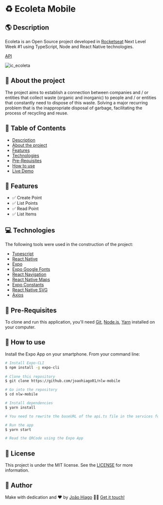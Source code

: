 # :recycle: Ecoleta Mobile

## :earth_americas: Description

Ecoleta is an Open Source project developed in [Rocketseat](https://rocketseat.com.br/) Next Level Week #1 using TypeScript, Node and React Native technologies. 

[API](https://github.com/joaohiago01/nlw-server)

![ic_ecoleta](https://user-images.githubusercontent.com/38081852/84095189-04178580-a9d5-11ea-9496-9ec6f6a282e5.png)

## :sunflower: About the project

The project aims to establish a connection between companies and / or entities that collect waste (organic and inorganic) to people and / or entities that constantly need to dispose of this waste. Solving a major recurring problem that is the inappropriate disposal of garbage, facilitating the process of recycling and reuse.

## :pushpin: Table of Contents

<!--ts-->
   * [Description](#earth_americas-description)
   * [About the project](#sunflower-about-the-project)
   * [Features](#key-features)
   * [Technologies](#computer-technologies)
   * [Pre-Requisites](#scroll-pre-requisites)
   * [How to use](#construction_worker-how-to-use)
   * [Live Demo](#top-live-demo)
<!--te-->

## :key: Features

- :white_check_mark: Create Point
- :white_check_mark: List Points
- :white_check_mark: Read Point
- :white_check_mark: List Items

## :computer: Technologies

The following tools were used in the construction of the project:

- [Typescript](https://www.typescriptlang.org/)
- [React Native](https://reactnative.dev/docs/getting-started)
- [Expo](https://expo.io/)
- [Expo Google Fonts](https://github.com/expo/google-fonts)
- [React Navigation](https://reactnavigation.org/)
- [React Native Maps](https://github.com/react-native-community/react-native-maps)
- [Expo Constants](https://docs.expo.io/versions/latest/sdk/constants/)
- [React Native SVG](https://github.com/react-native-community/react-native-svg)
- [Axios](https://github.com/axios/axios)

## :scroll: Pre-Requisites

To clone and run this application, you'll need [Git](https://git-scm.com/), [Node.js](https://nodejs.org/en/), [Yarn](https://yarnpkg.com/) installed on your computer.

## :construction_worker: How to use

Install the Expo App on your smartphone.
From your command line:

```bash
# Install Expo-CLI
$ npm install -g expo-cli
 
# Clone this repository
$ git clone https://github.com/joaohiago01/nlw-mobile

# Go into the repository
$ cd nlw-mobile

# Install dependencies
$ yarn install

# You need to rewrite the baseURL of the api.ts file in the services folder according to your machine's IP.

# Run the app
$ yarn start

# Read the QRCode using the Expo App
```

## :closed_book: License

This project is under the MIT license. See the [LICENSE](https://github.com/joaohiago01/nlw-mobile/blob/master/LICENSE) for more information.

## :rocket: Author

Make with dedication and ❤️ by [João Hiago](https://github.com/joaohiago01) 👋🏽 [Get it touch!](https://www.linkedin.com/in/joaohiago/)
